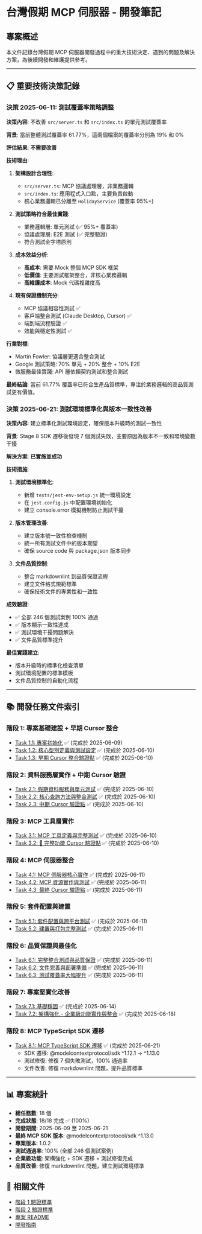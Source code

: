 # 台灣假期 MCP 伺服器 - 開發筆記

## 專案概述

本文件記錄台灣假期 MCP 伺服器開發過程中的重大技術決定、遇到的問題及解決方案，為後續開發和維護提供參考。

---

## 📋 重要技術決策記錄

### 決策 2025-06-11: 測試覆蓋率策略調整

**決策內容**: 不改善 `src/server.ts` 和 `src/index.ts` 的單元測試覆蓋率

**背景**: 當前整體測試覆蓋率 61.77%，這兩個檔案的覆蓋率分別為 19% 和 0%

**評估結果**: **不需要改善**

**技術理由**:
1. **架構設計合理性**: 
   - `src/server.ts`: MCP 協議處理層，非業務邏輯
   - `src/index.ts`: 應用程式入口點，主要負責啟動
   - 核心業務邏輯已分離至 `HolidayService` (覆蓋率 95%+)

2. **測試策略符合最佳實踐**:
   - 業務邏輯層: 單元測試 (✅ 95%+ 覆蓋率)
   - 協議處理層: E2E 測試 (✅ 完整驗證)
   - 符合測試金字塔原則

3. **成本效益分析**:
   - **高成本**: 需要 Mock 整個 MCP SDK 框架
   - **低價值**: 主要測試框架整合，非核心業務邏輯
   - **高維護成本**: Mock 代碼複雜度高

4. **現有保證機制充分**:
   - MCP 協議相容性測試 ✅
   - 客戶端整合測試 (Claude Desktop, Cursor) ✅
   - 端到端流程驗證 ✅
   - 效能與穩定性測試 ✅

**行業對標**:
- Martin Fowler: 協議層更適合整合測試
- Google 測試策略: 70% 單元 + 20% 整合 + 10% E2E
- 微服務最佳實踐: API 層依賴契約測試和整合測試

**最終結論**: 當前 61.77% 覆蓋率已符合生產品質標準，專注於業務邏輯的高品質測試更有價值。

### 決策 2025-06-21: 測試環境標準化與版本一致性改善

**決策內容**: 建立標準化測試環境設定，確保版本升級時的測試一致性

**背景**: Stage 8 SDK 遷移後發現 7 個測試失敗，主要原因為版本不一致和環境變數干擾

**解決方案**: **已實施並成功**

**技術措施**:
1. **測試環境標準化**:
   - 新增 `tests/jest-env-setup.js` 統一環境設定
   - 在 `jest.config.js` 中配置環境初始化
   - 建立 console.error 模擬機制防止測試干擾

2. **版本管理改善**:
   - 建立版本號一致性檢查機制
   - 統一所有測試文件中的版本期望
   - 確保 source code 與 package.json 版本同步

3. **文件品質控制**:
   - 整合 markdownlint 到品質保證流程
   - 建立文件格式規範標準
   - 確保技術文件的專業性和一致性

**成效驗證**:
- ✅ 全部 246 個測試案例 100% 通過
- ✅ 版本顯示一致性達成
- ✅ 測試環境干擾問題解決
- ✅ 文件品質標準提升

**最佳實踐建立**:
- 版本升級時的標準化檢查清單
- 測試環境配置的標準模板
- 文件品質控制的自動化流程

---

## 📚 開發任務文件索引

### 階段 1: 專案基礎建設 + 早期 Cursor 整合

- [Task 1.1: 專案初始化](./task-1.1-project-initialization.md) ✅ (完成於 2025-06-09)
- [Task 1.2: 核心型別定義與測試設定](./task-1.2-core-types-and-testing.md) ✅ (完成於 2025-06-10)
- [Task 1.3: 早期 Cursor 整合驗證點](./task-1.3-early-cursor-integration.md) ✅ (完成於 2025-06-10)

### 階段 2: 資料服務層實作 + 中期 Cursor 驗證

- [Task 2.1: 假期資料服務與單元測試](./task-2.1-holiday-data-service.md) ✅ (完成於 2025-06-10)
- [Task 2.2: 核心查詢方法與整合測試](./task-2.2-core-query-methods.md) ✅ (完成於 2025-06-10)
- [Task 2.3: 中期 Cursor 驗證點](./task-2.3-mid-cursor-verification.md) ✅ (完成於 2025-06-10)

### 階段 3: MCP 工具層實作

- [Task 3.1: MCP 工具定義與完整測試](./task-3.1-mcp-tools-definition.md) ✅ (完成於 2025-06-10)
- [Task 3.2: 🚀 完整功能 Cursor 驗證點](./task-3.2-complete-cursor-verification.md) ✅ (完成於 2025-06-10)

### 階段 4: MCP 伺服器整合

- [Task 4.1: MCP 伺服器核心實作](./task-4.1-mcp-server-core.md) ✅ (完成於 2025-06-11)
- [Task 4.2: MCP 資源實作與測試](./task-4.2-mcp-resources-implementation.md) ✅ (完成於 2025-06-11)
- [Task 4.3: 最終 Cursor 驗證點](./task-4.3-final-cursor-verification.md) ✅ (完成於 2025-06-11)

### 階段 5: 套件配置與建置

- [Task 5.1: 套件配置與跨平台測試](./task-5.1-package-config.md) ✅ (完成於 2025-06-11)
- [Task 5.2: 建置與打包完整測試](./task-5.2-build-packaging.md) ✅ (完成於 2025-06-11)

### 階段 6: 品質保證與最佳化

- [Task 6.1: 完整整合測試與品質保證](./task-6.1-integration-testing.md) ✅ (完成於 2025-06-11)
- [Task 6.2: 文件完善與部署準備](./task-6.2-documentation-deployment.md) ✅ (完成於 2025-06-11)
- [Task 6.3: 測試覆蓋率大幅提升](./task-6.3-coverage-improvement.md) ✅ (完成於 2025-06-11)

### 階段 7: 專案堅實化改善

- [Task 7.1: 基礎穩固](./task-7.1-foundation-solidification.md) ✅ (完成於 2025-06-14)
- [Task 7.2: 架構強化 - 企業級功能實作與整合](./task-7.2-architecture-enhancement.md) ✅ (完成於 2025-06-18)

### 階段 8: MCP TypeScript SDK 遷移

- [Task 8.1: MCP TypeScript SDK 遷移](./task-8.1-mcp-sdk-migration.md) ✅ (完成於 2025-06-21)
  - SDK 遷移: @modelcontextprotocol/sdk ^1.12.1 → ^1.13.0
  - 測試修復: 修復 7 個失敗測試，100% 通過率
  - 文件改善: 修復 markdownlint 問題，提升品質標準

---

## 📊 專案統計

- **總任務數**: 18 個
- **完成狀態**: 18/18 完成 ✅ (100%)
- **開發期間**: 2025-06-09 至 2025-06-21
- **最終 MCP SDK 版本**: @modelcontextprotocol/sdk ^1.13.0
- **專案版本**: 1.0.2
- **測試通過率**: 100% (全部 246 個測試案例)
- **企業級功能**: 架構強化 + SDK 遷移 + 測試修復完成
- **品質改善**: 修復 markdownlint 問題，建立測試環境標準

## 🔗 相關文件

- [階段 1 驗證標準](../verification/stage-1-verification.md)
- [階段 2 驗證標準](../verification/stage-2-verification.md)
- [專案 README](../../README.md)
- [開發指南](../../DEVELOPMENT.md) 